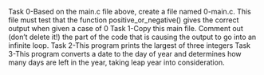 Task 0-Based on the main.c file above, create a file named 0-main.c. This file must test that the function positive_or_negative() gives the correct output when given a case of 0
Task 1-Copy this main file. Comment out (don’t delete it!) the part of the code that is causing the output to go into an infinite loop.
Task 2-This program prints the largest of three integers
Task 3-This program converts a date to the day of year and determines how many days are left in the year, taking leap year into consideration.
